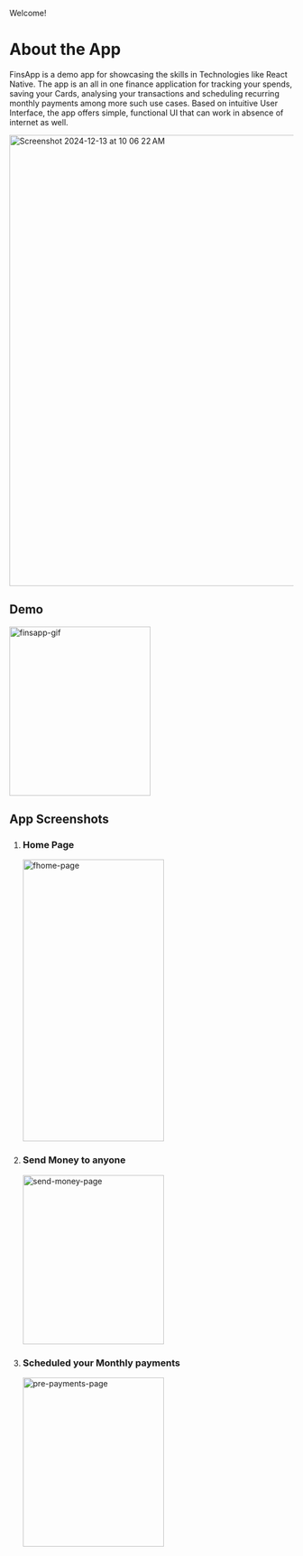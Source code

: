 Welcome!

# About the App

FinsApp is a demo app for showcasing the skills in Technologies like React Native. The app is an all in one finance application for tracking your spends, saving your Cards, analysing your transactions and scheduling recurring monthly payments among more such use cases. Based on intuitive User Interface, the app offers simple, functional UI that can work in absence of internet as well.


<img width="1526" alt="Screenshot 2024-12-13 at 10 06 22 AM" src="https://github.com/user-attachments/assets/8c6a9721-d6ef-4ab7-882a-39893f49a5bf" width="600" height="800" alt="finsapp-hero-img" title='FinsApp' />


## Demo

<img src="https://github.com/mayank4kathuria/FinsApp/assets/16969558/ae269390-d728-481f-a4fa-cf92a599babb" width="250" height="300" alt="finsapp-gif" title='FinsApp - Track your spends' />

## App Screenshots

1) ### Home Page
   
   <img src="https://github.com/mayank4kathuria/FinsApp/assets/16969558/651f6574-8389-4e67-989e-ed771e590ba6" width="250" height="500" alt="fhome-page" title='Home Page' />

2) ### Send Money to anyone
   
   <img src="https://github.com/mayank4kathuria/FinsApp/assets/16969558/f9bda139-caf9-4005-ad04-16c2ddf6b73d" width="250" height="300" alt="send-money-page" title='send Money Page' />

   
3) ### Scheduled your Monthly payments
   
   <img src="https://github.com/mayank4kathuria/FinsApp/assets/16969558/c203497c-5e4b-414e-a3ce-0a775bd6aada" width="250" height="300" alt="pre-payments-page" title='Pre Payments Page' />
